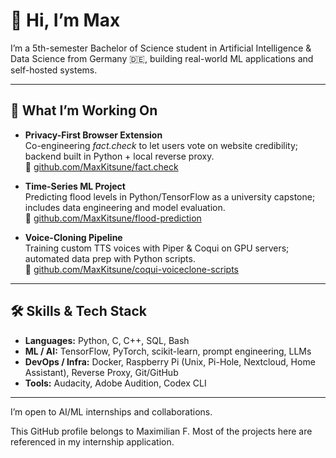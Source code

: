 # 👋 Hi, I’m Max

I’m a 5th-semester Bachelor of Science student in Artificial Intelligence & Data Science from Germany 🇩🇪, building real-world ML applications and self-hosted systems.  

---

## 🚀 What I’m Working On  
- **Privacy-First Browser Extension**  
  Co-engineering *fact.check* to let users vote on website credibility; backend built in Python + local reverse proxy.  
  🔗 [github.com/MaxKitsune/fact.check](https://github.com/MaxKitsune/fact.check)  

- **Time-Series ML Project**  
  Predicting flood levels in Python/TensorFlow as a university capstone; includes data engineering and model evaluation.  
  🔗 [github.com/MaxKitsune/flood-prediction](https://github.com/MaxKitsune/flood-prediction)

- **Voice-Cloning Pipeline**  
Training custom TTS voices with Piper & Coqui on GPU servers; automated data prep with Python scripts.  
  🔗 [github.com/MaxKitsune/coqui-voiceclone-scripts](https://github.com/MaxKitsune/coqui-voiceclone-scripts)

---

## 🛠️ Skills & Tech Stack  
- **Languages:** Python, C, C++, SQL, Bash
- **ML / AI:** TensorFlow, PyTorch, scikit-learn, prompt engineering, LLMs  
- **DevOps / Infra:** Docker, Raspberry Pi (Unix, Pi-Hole, Nextcloud, Home Assistant), Reverse Proxy, Git/GitHub  
- **Tools:** Audacity, Adobe Audition, Codex CLI

---

I’m open to AI/ML internships and collaborations.

This GitHub profile belongs to Maximilian F. Most of the projects here are referenced in my internship application.
